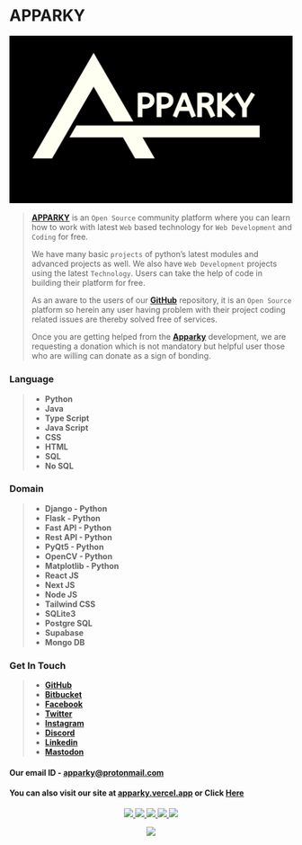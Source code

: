 # APPARKY

[![ApparkyImage](ApparkyLogo/Apparky.jpg)](https://apparky.vercel.app/)

> [__APPARKY__](https://apparky.vercel.app/) is an `Open Source` community platform where you can learn how to work with latest `Web` based technology for `Web Development` and `Coding` for free.
> 
> We have many basic `projects` of python’s latest modules and advanced projects as well.
> We also have `Web Development` projects using the latest `Technology`. Users can take the help of code in building their platform for free. 
> 
> 
> As an aware to the users of our [__GitHub__](https://github.com/Apparky) repository, it is an `Open Source` platform so herein any user having problem with their project coding related issues are thereby solved free of services. 
> 
> 
> 
> Once you are getting helped from the [__Apparky__](https://apparky.vercel.app/) development, we are requesting a donation which is not mandatory but helpful user those who are willing can donate as a sign of bonding.
> 
> 
> 

### Language
> 
> - __Python__
> - __Java__
> - __Type Script__
> - __Java Script__
> - __CSS__
> - __HTML__
> - __SQL__
> - __No SQL__
>
> 

### Domain
>
> - **Django - Python**
> - **Flask - Python**
> - **Fast API - Python**
> - **Rest API - Python**
> - **PyQt5 - Python**
> - **OpenCV - Python**
> - **Matplotlib - Python**
> - **React JS**
> - **Next JS**
> - **Node JS**
> - **Tailwind CSS**
> - **SQLite3**
> - **Postgre SQL**
> - **Supabase**
> - **Mongo DB**
> 


### Get In Touch

> - [__GitHub__](https://github.com/Apparky)
> - [__Bitbucket__](https://bitbucket.org/apparky-web/)
> - [__Facebook__](https://www.facebook.com/Apparky.Web/)
> - [__Twitter__](https://twitter.com/Apparky_Tech)
> - [__Instagram__](https://www.instagram.com/apparky.web/)
> - [__Discord__](https://discord.gg/2YSbJNZT)
> - [__Linkedin__](https://www.linkedin.com/in/apparky)
> - [__Mastodon__](https://mastodon.social/@apparky)
> 


#### Our email ID - apparky@protonmail.com
#### You can also visit our site at [__apparky.vercel.app__](https://apparky.vercel.app/) or Click [Here](https://apparky.vercel.app/)



<p align="center">
  <a href="https://github.com/Apparky">
    <img src="http://github-profile-summary-cards.vercel.app/api/cards/profile-details?username=Apparky&theme=dracula" />
  </a>
  <a href="https://github.com/Apparky">
    <img src="https://github-readme-streak-stats.herokuapp.com/?user=Apparky&hide_border=true&card_width=338&theme=tokyonight" />
  </a>
  <a href="https://github.com/Apparky">
    <img src="http://github-profile-summary-cards.vercel.app/api/cards/stats?username=Apparky&theme=dark" />
  </a>
  <a href="https://github.com/Apparky">
    <img src="https://github-readme-stats.vercel.app/api/top-langs/?username=Apparky&langs_count=20&exclude_repo=&hide=jupyter%20notebook,vim%20script,cmake,makefile,batchfile,emacs%20lisp,css,html&layout=pie&card_width=699&hide_border=true&theme=highcontrast" />
  </a>
    <a href="https://github.com/Apparky">
    <img src="https://github-readme-stats.vercel.app/api/top-langs/?username=Apparky&langs_count=20&exclude_repo=&hide=jupyter%20notebook,vim%20script,cmake,makefile,batchfile,emacs%20lisp,css,html&layout=normal&card_width=699&hide_border=true&theme=shades-of-purple" />
  </a>


</p>


<p align="center">
  <a href="https://github.com/Apparky">
    <img src="https://komarev.com/ghpvc/?username=Apparky&color=blue&style=flat)" />
  </a>
</p>
